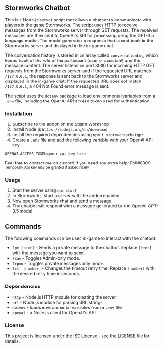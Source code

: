 ## Stormworks Chatbot

This is a Node.js server script that allows a chatbot to communicate with players in the game Stormworks. The script uses HTTP to receive messages from the Stormworks server through GET requests. The received messages are then sent to OpenAI's API for processing using the GPT-3.5 language model. The model generates a response that is sent back to the Stormworks server and displayed in the in-game chat. 

The conversation history is stored in an array called `conversationLog`, which keeps track of the role of the participant (user or assistant) and the message content. The server listens on port 3000 for incoming HTTP GET requests from the Stormworks server, and if the requested URL matches `/127.0.0.1`, the response is sent back to the Stormworks server and displayed in the in-game chat. If the requested URL does not match `/127.0.0.1`, a 404 Not Found error message is sent. 

The script uses the `dotenv` package to load environmental variables from a `.env` file, including the OpenAI API access token used for authentication.

### Installation

1. Subscribe to the addon on the Steam Workshop
2. Install Node.js `https://nodejs.org/en/download`
3. Install the required dependencies using `npm i stormworkschatgpt`
4. Create a `.env` file and add the following variable with your OpenAI API key: 

```
OPENAI_ACCESS_TOKEN=your_api_key_here
```
Feel free to contact me on discord if you need any extra help: Foll#8000
<sub>Temporary Api key may be granted if asked nicely</sub>

### Usage

1. Start the server using `npm start`
2. In Stormworks, start a server with the addon enabled
3. Now open Stormworks chat and send a message
4. The chatbot will respond with a message generated by the OpenAI GPT-3.5 model

## Commands

The following commands can be used in-game to interact with the chatbot:

- `?pm [text]` - Sends a private message to the chatbot. Replace `[text]` with the message you want to send.
- `?cao` - Toggles Admin-only mode.
- `?cpmo` - Toggles private messages only mode.
- `?ctr [number]` - Changes the timeout retry time. Replace `[number]` with the desired retry time in seconds. 

### Dependencies

- `http` - Node.js HTTP module for creating the server
- `url` - Node.js module for parsing URL strings
- `dotenv` - loads environmental variables from a `.env` file
- `openai` - a Node.js client for OpenAI's API

### License

This project is licensed under the ISC License - see the LICENSE file for details.